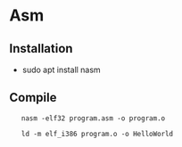 # Asm

## Installation
 * sudo apt install nasm

## Compile

 ```
 	nasm -elf32 program.asm -o program.o
 ```

 ```
 	ld -m elf_i386 program.o -o HelloWorld
 ```


